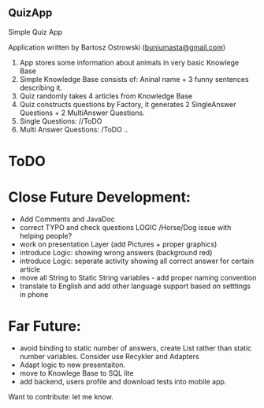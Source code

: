## QuizApp
Simple Quiz App

Application written by Bartosz Ostrowski (buniumasta@gmail.com)

1) App stores some information about animals in very basic Knowlege Base
2) Simple Knowledge Base consists of:  Aninal name + 3 funny sentences describing it.
3) Quiz randomly takes 4 articles from Knowledge Base
4) Quiz constructs questions by Factory, it generates 2 SingleAnswer Questions + 2 MultiAnswer Questions.
5) Single Questions: //ToDO
6) Multi Answer Questions: /ToDO
..

# ToDO
# Close Future Development:
 - Add Comments and JavaDoc 
 - correct TYPO and check questions LOGIC /Horse/Dog issue with helping people?
 - work on presentation Layer (add Pictures + proper graphics)
 - introduce Logic: showing wrong answers (background red)
 - introduce Logic: seperate activity showing all correct answer for certain article
 - move all String to Static String variables - add proper naming convention
 - translate to English and add other language support based on setttings in phone
 

# Far Future: 
 - avoid binding to static number of answers, create List rather than static number variables. Consider use Recykler and Adapters
 - Adapt logic to new presentaiton.
 - move to Knowlege Base to SQL lite
 - add backend, users profile and download tests into mobile app.
 
 Want to contribute: let me know.
